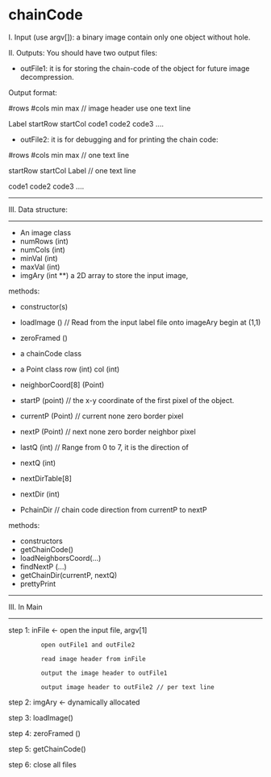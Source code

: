 # chainCode

I. Input (use argv[]): a binary image contain only one object without hole.

II. Outputs: You should have two output files:

- outFile1: it is for storing the chain-code of the object for future image decompression.

Output format:

#rows #cols min max // image header use one text line

Label startRow startCol code1 code2 code3 ....

- outFile2: it is for debugging and for printing the chain code:

#rows #cols min max // one text line

startRow startCol Label // one text line

code1 code2 code3 
....


*******************************
III. Data structure:
*******************************
- An image class
- numRows (int)
- numCols (int)
- minVal (int)
- maxVal (int)
- imgAry (int **) a 2D array to store the input image,

methods:
- constructor(s)

- loadImage () // Read from the input label file onto imageAry begin at (1,1)

- zeroFramed ()

- a chainCode class

- a Point class
row (int)
col (int)

- neighborCoord[8] (Point)
- startP (point) // the x-y coordinate of the first pixel of the object.
- currentP (Point) // current none zero border pixel
- nextP (Point) // next none zero border neighbor pixel
- lastQ (int) // Range from 0 to 7, it is the direction of
- nextQ (int)
- nextDirTable[8] 
- nextDir (int)
- PchainDir // chain code direction from currentP to nextP

methods:
- constructors
- getChainCode()
- loadNeighborsCoord(...)
- findNextP (...)
- getChainDir(currentP, nextQ) 
- prettyPrint

*******************************
III. In Main
*******************************
step 1: inFile <- open the input file, argv[1]

             open outFile1 and outFile2
            
             read image header from inFile
            
             output the image header to outFile1
            
             output image header to outFile2 // per text line
            
step 2: imgAry <- dynamically allocated

step 3: loadImage()

step 4: zeroFramed ()

step 5: getChainCode()

step 6: close all files
